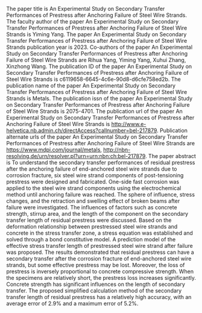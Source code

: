 The paper title is An Experimental Study on Secondary Transfer Performances of Prestress after Anchoring Failure of Steel Wire Strands.
The faculty author of the paper An Experimental Study on Secondary Transfer Performances of Prestress after Anchoring Failure of Steel Wire Strands is Yiming Yang.
The paper An Experimental Study on Secondary Transfer Performances of Prestress after Anchoring Failure of Steel Wire Strands publication year is 2023.
Co-authors of the paper An Experimental Study on Secondary Transfer Performances of Prestress after Anchoring Failure of Steel Wire Strands are Rihua Yang, Yiming Yang, Xuhui Zhang, Xinzhong Wang.
The publication ID of the paper An Experimental Study on Secondary Transfer Performances of Prestress after Anchoring Failure of Steel Wire Strands is c6119658-6645-4c6e-90d8-d6cfe758ed2b.
The publication name of the paper An Experimental Study on Secondary Transfer Performances of Prestress after Anchoring Failure of Steel Wire Strands is Metals.
The publication issn of the paper An Experimental Study on Secondary Transfer Performances of Prestress after Anchoring Failure of Steel Wire Strands is 2075-4701.
The publication url of the paper An Experimental Study on Secondary Transfer Performances of Prestress after Anchoring Failure of Steel Wire Strands is http://www.e-helvetica.nb.admin.ch/directAccess?callnumber=bel-217879.
Publication alternate urls of the paper An Experimental Study on Secondary Transfer Performances of Prestress after Anchoring Failure of Steel Wire Strands are https://www.mdpi.com/journal/metals, http://nbn-resolving.de/urn/resolver.pl?urn=urn:nbn:ch:bel-217879.
The paper abstract is To understand the secondary transfer performances of residual prestress after the anchoring failure of end-anchored steel wire strands due to corrosion fracture, six steel wire strand components of post-tensioning prestress were designed and fabricated. One-side fast corrosion was applied to the steel wire strand components using the electrochemical method until anchoring failure was reached. The sphere of influence, stress changes, and the retraction and swelling effect of broken beams after failure were investigated. The influences of factors such as concrete strength, stirrup area, and the length of the component on the secondary transfer length of residual prestress were discussed. Based on the deformation relationship between prestressed steel wire strands and concrete in the stress transfer zone, a stress equation was established and solved through a bond constitutive model. A prediction model of the effective stress transfer length of prestressed steel wire strand after failure was proposed. The results demonstrated that residual prestress can have a secondary transfer after the corrosion fracture of end-anchored steel wire strands, but some effective prestress may be lost. Moreover, the loss of prestress is inversely proportional to concrete compressive strength. When the specimens are relatively short, the prestress loss increases significantly. Concrete strength has significant influences on the length of secondary transfer. The proposed simplified calculation method of the secondary transfer length of residual prestress has a relatively high accuracy, with an average error of 2.9% and a maximum error of 5.2%.
